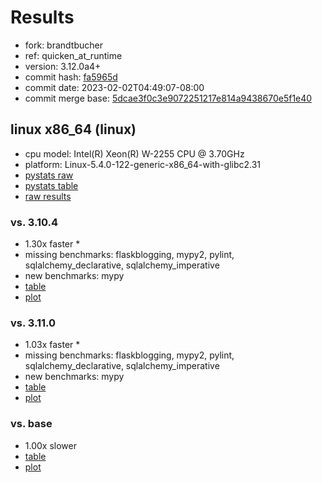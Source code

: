 # Results

- fork: brandtbucher
- ref: quicken_at_runtime
- version: 3.12.0a4+
- commit hash: [fa5965d](https://github.com/brandtbucher/cpython/commit/fa5965d)
- commit date: 2023-02-02T04:49:07-08:00
- commit merge base: [5dcae3f0c3e9072251217e814a9438670e5f1e40](https://github.com/brandtbucher/cpython/commit/5dcae3f0c3e9072251217e814a9438670e5f1e40)

## linux x86_64 (linux)

- cpu model: Intel(R) Xeon(R) W-2255 CPU @ 3.70GHz
- platform: Linux-5.4.0-122-generic-x86_64-with-glibc2.31
- [pystats raw](bm-20230202-linux-x86_64-brandtbucher-quicken_at_runtime-3.12.0a4%2B-fa5965d-pystats.json)
- [pystats table](bm-20230202-linux-x86_64-brandtbucher-quicken_at_runtime-3.12.0a4%2B-fa5965d-pystats.md)
- [raw results](bm-20230202-linux-x86_64-brandtbucher-quicken_at_runtime-3.12.0a4%2B-fa5965d.json)

### vs. 3.10.4

- 1.30x faster \*
- missing benchmarks: flaskblogging, mypy2, pylint, sqlalchemy_declarative, sqlalchemy_imperative
- new benchmarks: mypy
- [table](bm-20230202-linux-x86_64-brandtbucher-quicken_at_runtime-3.12.0a4%2B-fa5965d-vs-3.10.4.md)
- [plot](bm-20230202-linux-x86_64-brandtbucher-quicken_at_runtime-3.12.0a4%2B-fa5965d-vs-3.10.4.png)

### vs. 3.11.0

- 1.03x faster \*
- missing benchmarks: flaskblogging, mypy2, pylint, sqlalchemy_declarative, sqlalchemy_imperative
- new benchmarks: mypy
- [table](bm-20230202-linux-x86_64-brandtbucher-quicken_at_runtime-3.12.0a4%2B-fa5965d-vs-3.11.0.md)
- [plot](bm-20230202-linux-x86_64-brandtbucher-quicken_at_runtime-3.12.0a4%2B-fa5965d-vs-3.11.0.png)

### vs. base

- 1.00x slower
- [table](bm-20230202-linux-x86_64-brandtbucher-quicken_at_runtime-3.12.0a4%2B-fa5965d-vs-base.md)
- [plot](bm-20230202-linux-x86_64-brandtbucher-quicken_at_runtime-3.12.0a4%2B-fa5965d-vs-base.png)


